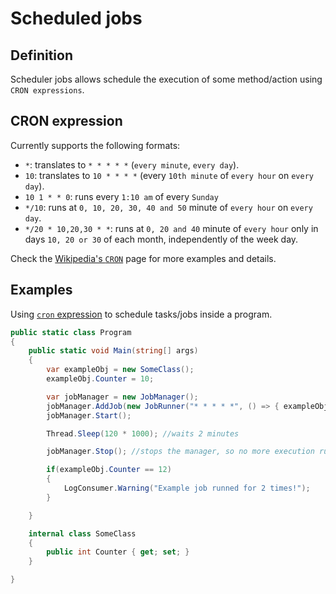 # Scheduled jobs

## Definition

Scheduler jobs allows schedule the execution of some method/action using `CRON expressions`.

## CRON expression

Currently supports the following formats:

- `*`: translates to `* * * * *` (`every minute`, `every day`).
- `10`: translates to `10 * * * *` (every `10th minute` of `every hour` on `every day`).
- `10 1 * * 0`: runs every `1:10 am` of every `Sunday`
- `*/10`: runs at `0, 10, 20, 30, 40 and 50` minute of `every hour` on `every day`.
- `*/20 * 10,20,30 * *`: runs at `0, 20 and 40` minute of `every hour` only in days `10, 20 or 30` of each month, independently of the week day. 


Check the [Wikipedia's `CRON`](https://en.wikipedia.org/wiki/Cron) page for more examples and details.


## Examples

Using [`cron` expression](https://en.wikipedia.org/wiki/Cron) to schedule tasks/jobs inside a program.

```cs
public static class Program
{
    public static void Main(string[] args)
    {
        var exampleObj = new SomeClass();
        exampleObj.Counter = 10;

        var jobManager = new JobManager();
        jobManager.AddJob(new JobRunner("* * * * *", () => { exampleObj.Counter++; }));
        jobManager.Start();

        Thread.Sleep(120 * 1000); //waits 2 minutes

        jobManager.Stop(); //stops the manager, so no more execution runs.

        if(exampleObj.Counter == 12)
        {
            LogConsumer.Warning("Example job runned for 2 times!");
        }

    }

    internal class SomeClass 
    {
        public int Counter { get; set; } 
    }

}

```